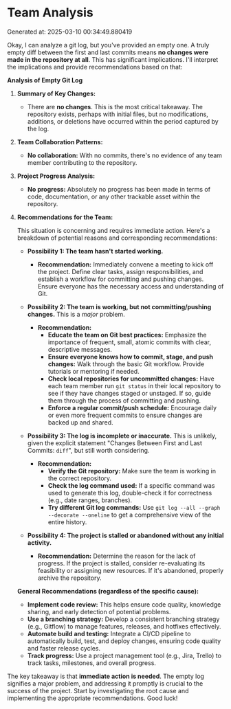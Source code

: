 # Team Analysis
Generated at: 2025-03-10 00:34:49.880419

Okay, I can analyze a git log, but you've provided an empty one.  A truly empty diff between the first and last commits means **no changes were made in the repository at all**. This has significant implications.  I'll interpret the implications and provide recommendations based on that:

**Analysis of Empty Git Log**

1.  **Summary of Key Changes:**

    *   There are **no changes**.  This is the most critical takeaway. The repository exists, perhaps with initial files, but no modifications, additions, or deletions have occurred within the period captured by the log.

2.  **Team Collaboration Patterns:**

    *   **No collaboration:** With no commits, there's no evidence of any team member contributing to the repository.

3.  **Project Progress Analysis:**

    *   **No progress:**  Absolutely no progress has been made in terms of code, documentation, or any other trackable asset within the repository.

4.  **Recommendations for the Team:**

    This situation is concerning and requires immediate action. Here's a breakdown of potential reasons and corresponding recommendations:

    *   **Possibility 1: The team hasn't started working.**

        *   **Recommendation:**  Immediately convene a meeting to kick off the project.  Define clear tasks, assign responsibilities, and establish a workflow for committing and pushing changes. Ensure everyone has the necessary access and understanding of Git.

    *   **Possibility 2: The team is working, but not committing/pushing changes.**  This is a *major* problem.

        *   **Recommendation:**
            *   **Educate the team on Git best practices:**  Emphasize the importance of frequent, small, atomic commits with clear, descriptive messages.
            *   **Ensure everyone knows how to commit, stage, and push changes:**  Walk through the basic Git workflow.  Provide tutorials or mentoring if needed.
            *   **Check local repositories for uncommitted changes:**  Have each team member run `git status` in their local repository to see if they have changes staged or unstaged.  If so, guide them through the process of committing and pushing.
            *   **Enforce a regular commit/push schedule:**  Encourage daily or even more frequent commits to ensure changes are backed up and shared.

    *   **Possibility 3: The log is incomplete or inaccurate.**  This is unlikely, given the explicit statement "Changes Between First and Last Commits: ```diff```", but still worth considering.

        *   **Recommendation:**
            *   **Verify the Git repository:**  Make sure the team is working in the correct repository.
            *   **Check the log command used:** If a specific command was used to generate this log, double-check it for correctness (e.g., date ranges, branches).
            *   **Try different Git log commands:** Use `git log --all --graph --decorate --oneline` to get a comprehensive view of the entire history.

    *   **Possibility 4: The project is stalled or abandoned without any initial activity.**

        *   **Recommendation:** Determine the reason for the lack of progress. If the project is stalled, consider re-evaluating its feasibility or assigning new resources. If it's abandoned, properly archive the repository.

    **General Recommendations (regardless of the specific cause):**

    *   **Implement code review:**  This helps ensure code quality, knowledge sharing, and early detection of potential problems.
    *   **Use a branching strategy:**  Develop a consistent branching strategy (e.g., Gitflow) to manage features, releases, and hotfixes effectively.
    *   **Automate build and testing:**  Integrate a CI/CD pipeline to automatically build, test, and deploy changes, ensuring code quality and faster release cycles.
    *   **Track progress:**  Use a project management tool (e.g., Jira, Trello) to track tasks, milestones, and overall progress.

The key takeaway is that **immediate action is needed**. The empty log signifies a major problem, and addressing it promptly is crucial to the success of the project. Start by investigating the root cause and implementing the appropriate recommendations.  Good luck!
